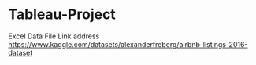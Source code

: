 # Tableau-Project
Excel Data File Link address
https://www.kaggle.com/datasets/alexanderfreberg/airbnb-listings-2016-dataset
